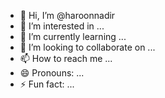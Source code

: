 - 👋 Hi, I’m @haroonnadir
- 👀 I’m interested in ...
- 🌱 I’m currently learning ...
- 💞️ I’m looking to collaborate on ...
- 📫 How to reach me ...
- 😄 Pronouns: ...
- ⚡ Fun fact: ...

<!---
haroonnadir/haroonnadir is a ✨ special ✨ repository because its `README.md` (this file) appears on your GitHub profile.
You can click the Preview link to take a look at your changes.
--->
